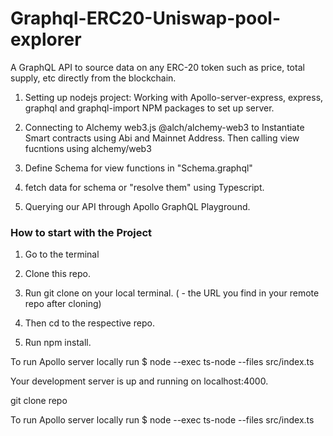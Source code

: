 # Graphql-ERC20-Uniswap-pool-explorer

 A GraphQL API to source data on any ERC-20 token such as price, total supply, etc directly from the blockchain.
 
1. Setting up nodejs project: Working with Apollo-server-express, express, graphql and graphql-import NPM packages to set up server.

2.  Connecting to Alchemy web3.js @alch/alchemy-web3 to Instantiate Smart contracts using Abi and Mainnet Address. Then calling view fucntions using             alchemy/web3

3.  Define Schema for view functions in "Schema.graphql"
 
 
4. fetch data for schema or "resolve them" using Typescript.

5.  Querying our API through Apollo GraphQL Playground.


### How to start with the Project

1. Go to the terminal

2. Clone this repo.

3. Run git clone <url> on your local terminal. ( <url> - the URL you find in your remote repo after cloning)

4. Then cd to the respective repo.

5. Run npm install.

To run Apollo server locally run $ node --exec ts-node --files src/index.ts

Your development server is up and running on localhost:4000.


git clone repo

To run Apollo server locally run $ node --exec ts-node --files src/index.ts




 
